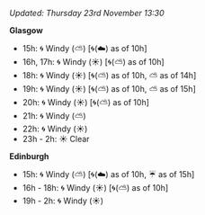 *Updated: Thursday 23rd November 13:30*

**Glasgow**

* 15h: :cyclone: Windy (:partly_sunny:) [:cyclone:(:cloud:) as of 10h]
* 16h, 17h: :cyclone: Windy (:sunny:) [:cyclone:(:partly_sunny:) as of 10h]
* 18h: :cyclone: Windy (:sunny:) [:cyclone:(:partly_sunny:) as of 10h, :partly_sunny: as of 14h]
* 19h: :cyclone: Windy (:sunny:) [:cyclone:(:partly_sunny:) as of 10h, :partly_sunny: as of 15h]
* 20h: :cyclone: Windy (:sunny:) [:cyclone:(:partly_sunny:) as of 10h]
* 21h: :cyclone: Windy (:partly_sunny:)
* 22h: :cyclone: Windy (:sunny:)
* 23h - 2h: :sunny: Clear

**Edinburgh**

* 15h: :cyclone: Windy (:partly_sunny:) [:cyclone:(:cloud:) as of 10h, :umbrella: as of 15h]
* 16h - 18h: :cyclone: Windy (:sunny:) [:cyclone:(:partly_sunny:) as of 10h]
* 19h - 2h: :cyclone: Windy (:sunny:)

